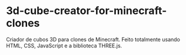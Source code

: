 # 3d-cube-creator-for-minecraft-clones
 Criador de cubos 3D para clones de Minecraft. Feito totalmente usando HTML, CSS, JavaScript e a biblioteca THREE.js.
